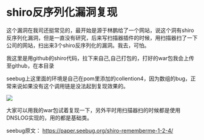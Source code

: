 # shiro反序列化漏洞复现

这个漏洞在我司还挺常见的，最开始是源于林鹏给了一个网站，说这个洞有shiro反序列化漏洞，但是一直没有研究，后来写扫描器插件的时候，用扫描器扫了一下公司的网站，扫出来3个shiro反序列化的漏洞。我去，可怕。

我这里是用github的shiro代码，拉下来自己,自己打包的，打好的war包我会上传至github，在本目录


seebug上这里面的环境是自己在pom里添加的collention4，因为数组的bug，正常来说如果没有这个调用链是没法起到复现效果的。

![](http://tiaotiaolong2.cn-bj.ufileos.com/blog28-01.jpg)

大家可以用我的war包试着复现一下，另外平时用扫描器扫的时候都是使用DNSLOG实现的，用的都是基础类。


seebug原文： https://paper.seebug.org/shiro-rememberme-1-2-4/


